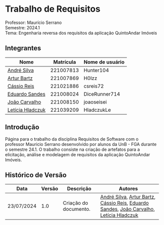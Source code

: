 # Trabalho de Requisitos
Professor: Maurício Serrano  
Semestre: 2024.1   
Tema: Engenharia reversa dos requisitos da aplicação QuintoAndar Imóveis

## Integrantes

| Nome | Matrícula | Nome de usuário |
|------|-----------|-----------------|
|[André Silva](github.com/Hunter104)| 221007813 | Hunter104 |
|[Artur Bartz](github.com/H0lzz)| 221007869 | H0lzz |
|[Cássio Reis](github.com/csreis72)| 221021886 | csreis72 |
|[Eduardo Sandes](github.com/DiceRunner714)| 221008024 | DiceRunner714 |
|[João Carvalho](github.com/joaoseisei)| 221008150 | joaoseisei|
|[Letícia Hladczuk](github.com/HladczukLe)| 221039209 | HladczukLe |

## Introdução
Página para o trabalho da disciplina Requisitos de Software com o professor Mauricio Serrano desenvolvido por alunos da UnB - FGA durante o semestre 24.1. O trabalho consiste na criação de artefatos para a elicitação, análise e modelagem de requisitos da aplicação QuintoAndar Imóveis.

## Histórico de Versão
| Data | Versão | Descrição | Autores |
|------|--------|-----------|---------|
| 23/07/2024 | 1.0 | Criação do documento. | [André Silva](github.com/Hunter104), [Artur Bartz](github.com/H0lzz), [Cássio Reis](github.com/csreis72), [Eduardo Sandes](github.com/DiceRunner714), [João Carvalho](github.com/joaoseisei), [Letícia Hladczuk](github.com/HladczukLe) |